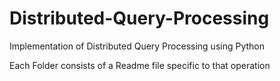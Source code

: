 # Distributed-Query-Processing
Implementation of Distributed Query Processing using Python

Each Folder consists of a Readme file specific to that operation
